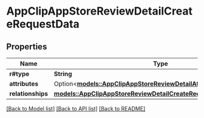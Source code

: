 # AppClipAppStoreReviewDetailCreateRequestData

## Properties

Name | Type | Description | Notes
------------ | ------------- | ------------- | -------------
**r#type** | **String** |  | 
**attributes** | Option<[**models::AppClipAppStoreReviewDetailAttributes**](AppClipAppStoreReviewDetail_attributes.md)> |  | [optional]
**relationships** | [**models::AppClipAppStoreReviewDetailCreateRequestDataRelationships**](AppClipAppStoreReviewDetailCreateRequest_data_relationships.md) |  | 

[[Back to Model list]](../README.md#documentation-for-models) [[Back to API list]](../README.md#documentation-for-api-endpoints) [[Back to README]](../README.md)



